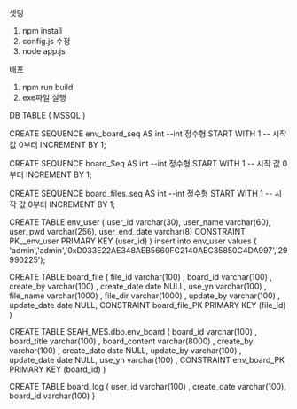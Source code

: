셋팅
1. npm install
2. config.js 수정
3. node app.js



배포
1. npm run build
2. exe파일 실행




DB TABLE ( MSSQL )


CREATE SEQUENCE env_board_seq
AS int     --int 정수형
START WITH 1 -- 시작 값 0부터
INCREMENT BY 1;   


CREATE SEQUENCE board_Seq
AS int     --int 정수형
START WITH 1 -- 시작 값 0부터
INCREMENT BY 1;   


CREATE SEQUENCE board_files_seq
AS int     --int 정수형
START WITH 1 -- 시작 값 0부터
INCREMENT BY 1;   


CREATE TABLE env_user (
	user_id varchar(30),
	user_name varchar(60),
	user_pwd varchar(256),
	user_end_date varchar(8)
	CONSTRAINT PK__env_user PRIMARY KEY (user_id)
)
insert into env_user
values
( 'admin','admin','0xD033E22AE348AEB5660FC2140AEC35850C4DA997','29990225');


CREATE TABLE board_file (
	file_id varchar(100) ,
	board_id varchar(100) ,
	create_by varchar(100) ,
	create_date date NULL,
	use_yn varchar(100) ,
	file_name varchar(1000) ,
	file_dir varchar(1000) ,
	update_by varchar(100) ,
	update_date date NULL,
	CONSTRAINT board_file_PK PRIMARY KEY (file_id)
)


CREATE TABLE SEAH_MES.dbo.env_board (
	board_id varchar(100) ,
	board_title varchar(100) ,
	board_content varchar(8000) ,
	create_by varchar(100) ,
	create_date date NULL,
	update_by varchar(100) ,
	update_date date NULL,
	use_yn varchar(100) ,
	CONSTRAINT env_board_PK PRIMARY KEY (board_id)
)


CREATE TABLE board_log (
	user_id varchar(100) ,
	create_date varchar(100),
	board_id varchar(100) 
}